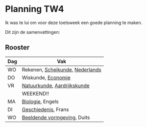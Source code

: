 # Planning TW4

Ik was te lui om voor deze toetsweek een goede planning te maken.

Dit zijn de samenvattingen:

## Rooster

| Dag | Vak |
| ------------- | ------------- |
| WO  | Rekenen, [Scheikunde](Scheikunde), [Nederlands](Nederlands)         |
| DO  | Wiskunde, [Economie](Economie)       |
| VR  | [Natuurkunde](Natuurkunde), [Aardrijkskunde](Aardrijkskunde) |
|  | WEEKEND!! |
| MA  | [Biologie](Biologie), Engels  |
| DI  | [Geschiedenis](Geschiedenis), Frans  |
| WO  | [Beeldende vormgeving](Beeldende%20vormgeving), Duits  |